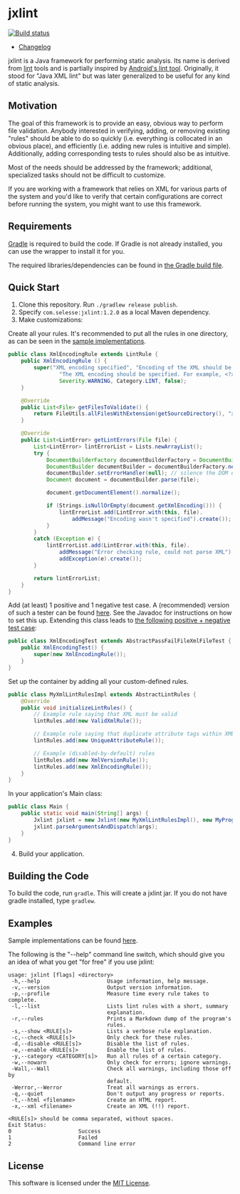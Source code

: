 jxlint
======

[![Build status](https://travis-ci.org/selesse/jxlint.png)](https://travis-ci.org/selesse/jxlint)

- [Changelog](CHANGELOG.md)

jxlint is a Java framework for performing static analysis. Its name is derived
from [lint](http://en.wikipedia.org/wiki/Lint_%28software%29) tools and is
partially inspired by [Android's lint tool](http://developer.android.com/tools/help/lint.html).
Originally, it stood for "Java XML lint" but was later generalized to be
useful for any kind of static analysis.

Motivation
----------

The goal of this framework is to provide an easy, obvious way to perform file
validation. Anybody interested in verifying, adding, or removing existing
"rules" should be able to do so quickly (i.e. everything is collocated in an
obvious place), and efficiently (i.e. adding new rules is intuitive and
simple). Additionally, adding corresponding tests to rules should also be as
intuitive.

Most of the needs should be addressed by the framework; additional,
specialized tasks should not be difficult to customize.

If you are working with a framework that relies on XML for various parts of
the system and you'd like to verify that certain configurations are correct
before running the system, you might want to use this framework.

Requirements
------------

[Gradle](http://gradle.org) is required to build the code. If Gradle is not
already installed, you can use the wrapper to install it for you.

The required libraries/dependencies can be found in
[the Gradle build file](build.gradle).

Quick Start
-----------

1. Clone this repository. Run `./gradlew release publish`.
2. Specify `com.selesse:jxlint:1.2.0` as a local Maven dependency.
3. Make customizations:

  Create all your rules. It's recommended to put all the rules in one directory,
  as can be seen in the [sample implementations](src/test/java/com/selesse/jxlint/samplerules).

  ```java
  public class XmlEncodingRule extends LintRule {
      public XmlEncodingRule () {
          super("XML encoding specified", "Encoding of the XML should be specified.",
                  "The XML encoding should be specified. For example, <?xml version=\"1.0\" encoding=\"UTF-8\"?>.",
                  Severity.WARNING, Category.LINT, false);
      }

      @Override
      public List<File> getFilesToValidate() {
          return FileUtils.allFilesWithExtension(getSourceDirectory(), "xml");
      }

      @Override
      public List<LintError> getLintErrors(File file) {
          List<LintError> lintErrorList = Lists.newArrayList();
          try {
              DocumentBuilderFactory documentBuilderFactory = DocumentBuilderFactory.newInstance();
              DocumentBuilder documentBuilder = documentBuilderFactory.newDocumentBuilder();
              documentBuilder.setErrorHandler(null); // silence the DOM error handler
              Document document = documentBuilder.parse(file);

              document.getDocumentElement().normalize();

              if (Strings.isNullOrEmpty(document.getXmlEncoding())) {
                  lintErrorList.add(LintError.with(this, file).
                      addMessage("Encoding wasn't specified").create());
              }
          }
          catch (Exception e) {
              lintErrorList.add(LintError.with(this, file).
                  addMessage("Error checking rule, could not parse XML").
                  addException(e).create());
          }

          return lintErrorList;
      }
  }
  ```

  Add (at least) 1 positive and 1 negative test case. A (recommended) version
  of such a tester can be found [here](src/test/java/com/selesse/jxlint/AbstractPassFailFileTest.java).
  See the Javadoc for instructions on how to set this up. Extending this class leads to
  [the following positive + negative test case](src/test/java/com/selesse/jxlint/samplerulestest/xml/XmlEncodingTest.java):

  ```java
  public class XmlEncodingTest extends AbstractPassFailFileXmlFileTest {
      public XmlEncodingTest() {
          super(new XmlEncodingRule());
      }
  }
  ```

  Set up the container by adding all your custom-defined rules.

  ```java
  public class MyXmlLintRulesImpl extends AbstractLintRules {
      @Override
      public void initializeLintRules() {
          // Example rule saying that XML must be valid
          lintRules.add(new ValidXmlRule());

          // Example rule saying that duplicate attribute tags within XML are bad
          lintRules.add(new UniqueAttributeRule());

          // Example (disabled-by-default) rules
          lintRules.add(new XmlVersionRule());
          lintRules.add(new XmlEncodingRule());
      }
  }
  ```

  In your application's Main class:

  ```java
  public class Main {
      public static void main(String[] args) {
          Jxlint jxlint = new Jxlint(new MyXmlLintRulesImpl(), new MyProgramSettings());
          jxlint.parseArgumentsAndDispatch(args);
      }
  }
  ```

4. Build your application.

Building the Code
-----------------

To build the code, run `gradle`. This will create a jxlint jar. If you do
not have gradle installed, type `gradlew`.

Examples
--------

Sample implementations can be found [here](src/test/java/com/selesse/jxlint/samplerules).

The following is the "--help" command line switch, which should give you an
idea of what you get "for free" if you use jxlint:

    usage: jxlint [flags] <directory>
     -h,--help                     Usage information, help message.
     -v,--version                  Output version information.
     -p,--profile                  Measure time every rule takes to complete.
     -l,--list                     Lists lint rules with a short, summary
                                   explanation.
     -r,--rules                    Prints a Markdown dump of the program's
                                   rules.
     -s,--show <RULE[s]>           Lists a verbose rule explanation.
     -c,--check <RULE[s]>          Only check for these rules.
     -d,--disable <RULE[s]>        Disable the list of rules.
     -e,--enable <RULE[s]>         Enable the list of rules.
     -y,--category <CATEGORY[s]>   Run all rules of a certain category.
     -w,--nowarn                   Only check for errors; ignore warnings.
     -Wall,--Wall                  Check all warnings, including those off by
                                   default.
     -Werror,--Werror              Treat all warnings as errors.
     -q,--quiet                    Don't output any progress or reports.
     -t,--html <filename>          Create an HTML report.
     -x,--xml <filename>           Create an XML (!!) report.

    <RULE[s]> should be comma separated, without spaces.
    Exit Status:
    0                     Success
    1                     Failed
    2                     Command line error

License
-------

This software is licensed under the [MIT License](http://en.wikipedia.org/wiki/MIT_License).
